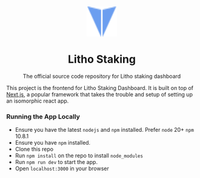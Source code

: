 <br />
<p align="center">
  <a href="https://quran.com">
    <img src="public/icon/logo.svg" alt="Logo" width="80" height="80">
  </a>

  <h1 align="center">Litho Staking</h1>

  <p align="center">
    The official source code repository for Litho staking dashboard
  </p>
</p>

This project is the frontend for Litho Staking Dashboard. It is built on top of [Next.js](https://nextjs.org/docs/getting-started), a popular framework that takes the trouble and setup of setting up an isomorphic react app.

### Running the App Locally

- Ensure you have the latest `nodejs` and `npm` installed. Prefer `node` 20+ `npm` 10.8.1
- Ensure you have `npm` installed.
- Clone this repo
- Run `npm install` on the repo to install `node_modules`
- Run `npm run dev` to start the app.
- Open `localhost:3000` in your browser
